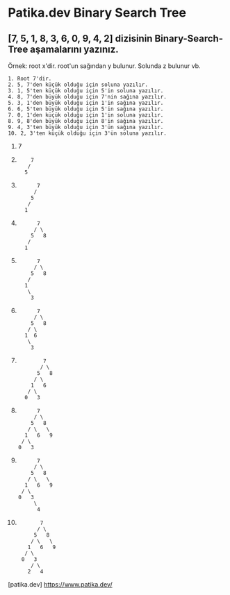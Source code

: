 # Patika.dev Binary Search Tree

## [7, 5, 1, 8, 3, 6, 0, 9, 4, 2] dizisinin Binary-Search-Tree aşamalarını yazınız. 
Örnek: root x'dir. root'un sağından y bulunur. Solunda z bulunur vb.


````
1. Root 7'dir. 
2. 5, 7'den küçük olduğu için soluna yazılır. 
3. 1, 5'ten küçük olduğu için 5'in soluna yazılır. 
4. 8, 7'den büyük olduğu için 7'nin sağına yazılır. 
5. 3, 1'den büyük olduğu için 1'in sağına yazılır.
6. 6, 5'ten büyük olduğu için 5'in sağına yazılır.
7. 0, 1'den küçük olduğu için 1'in soluna yazılır.
8. 9, 8'den büyük olduğu için 8'in sağına yazılır. 
9. 4, 3'ten büyük olduğu için 3'ün sağına yazılır.
10. 2, 3'ten küçük olduğu için 3'ün soluna yazılır.
````


1. 7

2.         7
          /
         5

3.           7
            /
           5 
          /
         1 

4.           7
            / \
           5   8
          /
         1 

5.           7
            / \
           5   8
          /
         1
          \
           3

6.           7     
            / \
           5   8
          / \
         1  6
          \
           3  
       
7.             7     
              / \
             5   8
            / \   
           1   6   
          / \
         0   3 
     
8.           7     
            / \
           5   8
          / \   \
         1   6   9
        / \
       0   3 
      
9.           7     
            / \
           5   8
          / \   \
         1   6   9
        / \
       0   3 
            \
             4 
            
10.            7     
              / \
             5   8
            / \   \
           1   6   9
          / \
         0   3 
            / \
           2   4 
        




[patika.dev] https://www.patika.dev/
